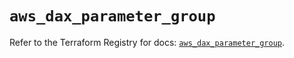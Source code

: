 # `aws_dax_parameter_group`

Refer to the Terraform Registry for docs: [`aws_dax_parameter_group`](https://registry.terraform.io/providers/hashicorp/aws/6.11.0/docs/resources/dax_parameter_group).
